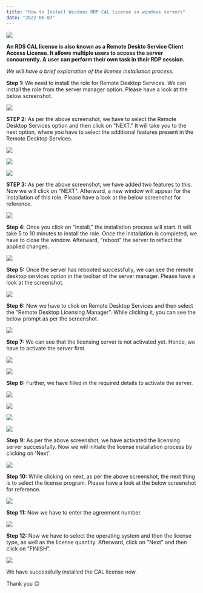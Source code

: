 ```yaml
---
title: "How to Install Windows RDP CAL license in windows servers"
date: "2022-06-07"
---
```


![](images/How-to-Install-Windows-RDP-CAL-license-in-windows-servers_utho.jpg)

**An RDS CAL license is also known as a Remote Deskto Service Client Access License. It allows multiple users to access the server concurrently. A user can perform their own task in their RDP session.**

_We will have a brief explanation of the license installation process._

**Step 1:** We need to install the role for Remote Desktop Services. We can install the role from the server manager option. Please have a look at the below screenshot.

![](images/ca1-1024x521.png)

**STEP 2:** As per the above screenshot, we have to select the Remote Desktop Services option and then click on "NEXT." It will take you to the next option, where you have to select the additional features present in the Remote Desktop Services.

![](images/ca2-1024x539.png)

![](images/ca3-1024x453.png)

![](images/ca4-1024x520.png)

**STEP 3:** As per the above screenshot, we have added two features to this. Now we will click on "NEXT". Afterward, a new window will appear for the installation of this role. Please have a look at the below screenshot for reference.

![](images/ca5-1024x446.png)

**Step 4:** Once you click on "install," the installation process will start. It will take 5 to 10 minutes to install the role. Once the installation is completed, we have to close the window. Afterward, "reboot" the server to reflect the applied changes.

![](images/ca6-1024x516.png)

**Step 5:** Once the server has rebooted successfully, we can see the remote desktop services option in the toolbar of the server manager. Please have a look at the screenshot.

![](images/ca7-1024x464.png)

**Step 6:** Now we have to click on Remote Desktop Services and then select the “Remote Desktop Licensing Manager”. While clicking it, you can see the below prompt as per the screenshot.

![](images/ca8-1024x432.png)

**Step 7:** We can see that the licensing server is not activated yet. Hence, we have to activate the server first.

![](images/ca9-1024x418.png)

![](images/ca10.png)

**Step 8:** Further, we have filled in the required details to activate the server.

![](images/ca13.png)

![](images/ca11.png)

![](images/ca12-1024x783.png)

![](images/ca14.png)

**Step** **9:** As per the above screenshot, we have activated the licensing server successfully. Now we will initiate the license installation process by clicking on 'Next'.

![](images/ca15.png)

**Step 10:** While clicking on next, as per the above screenshot, the next thing is to select the license program. Please have a look at the below screenshot for reference.

![](images/ca16-1024x769.png)

**Step 11:** Now we have to enter the agreement number.

![](images/ca17-1024x760.png)

**Step 12:** Now we have to select the operating system and then the license type, as well as the license quantity. Afterward, click on "Next" and then click on "FINISH".

![](images/ca18.png)

We have successfully installed the CAL license now.

Thank you 😊
